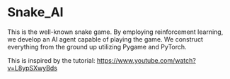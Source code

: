 # Snake_AI

This is the well-known snake game. By employing reinforcement learning, we develop an AI agent capable of playing the game. We construct everything from the ground up utilizing Pygame and PyTorch.

This is inspired by the tutorial: https://www.youtube.com/watch?v=L8ypSXwyBds

